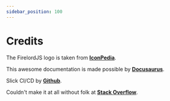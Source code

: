```yaml
---
sidebar_position: 100
---
```


# Credits

The FirelordJS logo is taken from **[IconPedia](https://www.iconspedia.com/icon/firelord-ozai-icon-25958.html)**.

This awesome documentation is made possible by **[Docusaurus](https://docusaurus.io/docs)**.

Slick CI/CD by **[Github](https://github.com/)**.

Couldn't make it at all without folk at **[Stack Overflow](https://stackoverflow.com/)**.
